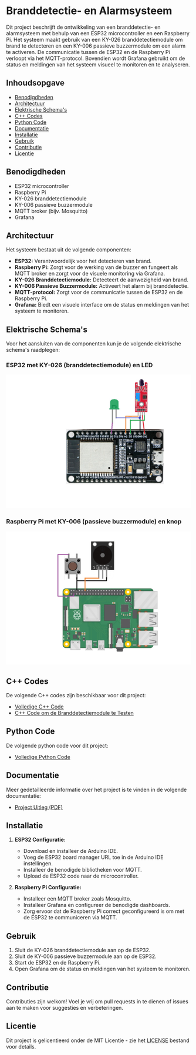 # Branddetectie- en Alarmsysteem

Dit project beschrijft de ontwikkeling van een branddetectie- en alarmsysteem met behulp van een ESP32 microcontroller en een Raspberry Pi. Het systeem maakt gebruik van een KY-026 branddetectiemodule om brand te detecteren en een KY-006 passieve buzzermodule om een alarm te activeren. De communicatie tussen de ESP32 en de Raspberry Pi verloopt via het MQTT-protocol. Bovendien wordt Grafana gebruikt om de status en meldingen van het systeem visueel te monitoren en te analyseren.

## Inhoudsopgave

- [Benodigdheden](#benodigdheden)
- [Architectuur](#architectuur)
- [Elektrische Schema's](#elektrische-schema's)
- [C++ Codes](#c-codes)
- [Python Code](#Python-Code)
- [Documentatie](#documentatie)
- [Installatie](#installatie)
- [Gebruik](#gebruik)
- [Contributie](#contributie)
- [Licentie](#licentie)

## Benodigdheden

- ESP32 microcontroller
- Raspberry Pi
- KY-026 branddetectiemodule
- KY-006 passieve buzzermodule
- MQTT broker (bijv. Mosquitto)
- Grafana

## Architectuur

Het systeem bestaat uit de volgende componenten:

- **ESP32:** Verantwoordelijk voor het detecteren van brand.
- **Raspberry Pi:** Zorgt voor de werking van de buzzer en fungeert als MQTT broker en zorgt voor de visuele monitoring via Grafana.
- **KY-026 Branddetectiemodule:** Detecteert de aanwezigheid van brand.
- **KY-006 Passieve Buzzermodule:** Activeert het alarm bij branddetectie.
- **MQTT-protocol:** Zorgt voor de communicatie tussen de ESP32 en de Raspberry Pi.
- **Grafana:** Biedt een visuele interface om de status en meldingen van het systeem te monitoren.

## Elektrische Schema's

Voor het aansluiten van de componenten kun je de volgende elektrische schema's raadplegen:
### ESP32 met KY-026 (branddetectiemodule) en LED
![Elektrisch Schema ESP32 met KY-026 Branddetectiemodule en LED](https://github.com/VHJonas/Brandalarm/blob/main/ESP32.jpg)

### Raspberry Pi met KY-006 (passieve buzzermodule) en knop
![Elektrisch Schema Raspberry Pi en KY-006 Passieve Buzzermodule](https://github.com/VHJonas/Brandalarm/blob/main/Raspi.jpg)

## C++ Codes

De volgende C++ codes zijn beschikbaar voor dit project:
- [Volledige C++ Code](https://github.com/VHJonas/Brandalarm/blob/main/full_code.ino)
- [C++ Code om de Branddetectiemodule te Testen](https://github.com/VHJonas/Brandalarm/blob/main/Check_fire_LED.ino)

## Python Code

De volgende python code voor dit project:
- [Volledige Python Code](https://github.com/VHJonas/Brandalarm/blob/main/full_code.ino)

## Documentatie

Meer gedetailleerde informatie over het project is te vinden in de volgende documentatie:
- [Project Uitleg (PDF)](https://github.com/VHJonas/Brandalarm/blob/main/Herkansing%20Embedded%20Microcontroller%20Applications.pdf)

## Installatie

1. **ESP32 Configuratie:**
   - Download en installeer de Arduino IDE.
   - Voeg de ESP32 board manager URL toe in de Arduino IDE instellingen.
   - Installeer de benodigde bibliotheken voor MQTT.
   - Upload de ESP32 code naar de microcontroller.

2. **Raspberry Pi Configuratie:**
   - Installeer een MQTT broker zoals Mosquitto.
   - Installeer Grafana en configureer de benodigde dashboards.
   - Zorg ervoor dat de Raspberry Pi correct geconfigureerd is om met de ESP32 te communiceren via MQTT.

## Gebruik

1. Sluit de KY-026 branddetectiemodule aan op de ESP32.
2. Sluit de KY-006 passieve buzzermodule aan op de ESP32.
3. Start de ESP32 en de Raspberry Pi.
4. Open Grafana om de status en meldingen van het systeem te monitoren.

## Contributie

Contributies zijn welkom! Voel je vrij om pull requests in te dienen of issues aan te maken voor suggesties en verbeteringen.

## Licentie

Dit project is gelicentieerd onder de MIT Licentie - zie het [LICENSE](LICENSE) bestand voor details.
